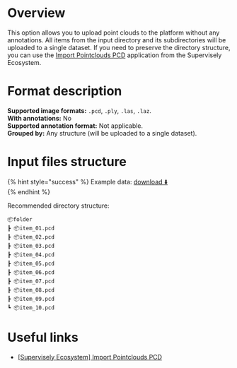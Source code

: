 # Overview

This option allows you to upload point clouds to the platform without any annotations. All items from the input directory and its subdirectories will be uploaded to a single dataset. If you need to preserve the directory structure, you can use the <a href="https://ecosystem.supervisely.com/apps/import-pointcloud-pcd" target="_blank">Import Pointclouds PCD</a> application from the Supervisely Ecosystem.

# Format description

**Supported image formats:** `.pcd`, `.ply`, `.las`, `.laz`.<br>
**With annotations:** No<br>
**Supported annotation format:** Not applicable.<br>
**Grouped by:** Any structure (will be uploaded to a single dataset).<br>

# Input files structure

{% hint style="success" %}
Example data: [download ⬇️](https://github.com/supervisely-ecosystem/import-wizard-docs/files/15025187/sample_pcd.zip)<br>
{% endhint %}

Recommended directory structure:

```text
📦folder
┣ 📦item_01.pcd
┣ 📦item_02.pcd
┣ 📦item_03.pcd
┣ 📦item_04.pcd
┣ 📦item_05.pcd
┣ 📦item_06.pcd
┣ 📦item_07.pcd
┣ 📦item_08.pcd
┣ 📦item_09.pcd
┗ 📦item_10.pcd
```

# Useful links

- <a href="https://ecosystem.supervisely.com/apps/import-pointcloud-pcd" target="_blank">[Supervisely Ecosystem] Import Pointclouds PCD</a>
